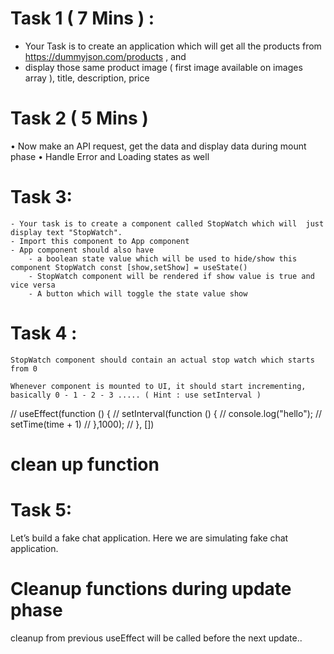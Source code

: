 # Task 1 ( 7 Mins ) :

- Your Task is to create an application which will get all the products from 
https://dummyjson.com/products , 
and 
- display those same product image ( first image available on images array ), title, description, price

# Task 2 ( 5 Mins )
• Now make an API request, get the data and display data during mount phase
• Handle Error and Loading states as well

# Task 3:

    - Your task is to create a component called StopWatch which will  just display text "StopWatch".
    - Import this component to App component
    - App component should also have
        - a boolean state value which will be used to hide/show this component StopWatch const [show,setShow] = useState()
        - StopWatch component will be rendered if show value is true and vice versa
        - A button which will toggle the state value show


# Task 4 :

    StopWatch component should contain an actual stop watch which starts from 0
    
    Whenever component is mounted to UI, it should start incrementing, basically 0 - 1 - 2 - 3 ..... ( Hint : use setInterval )


  // useEffect(function () {
  //   setInterval(function () {
  //     console.log("hello");
  //     setTime(time + 1)
  //   },1000);
  // }, [])

  # clean up function

# Task 5: 
Let’s build a fake chat application. Here we are simulating fake chat application.

# Cleanup functions during update phase

cleanup from previous useEffect will be called before the next update.. 